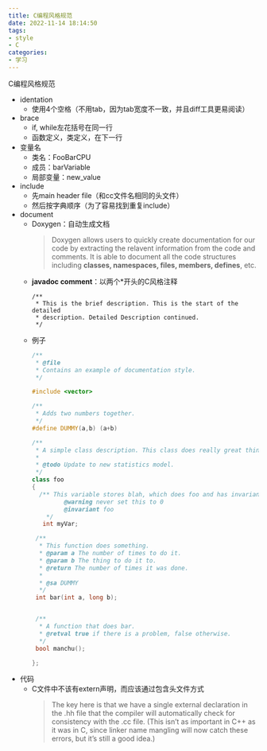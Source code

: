 ```yaml
---
title: C编程风格规范
date: 2022-11-14 18:14:50
tags:
- style
- C
categories:
- 学习
---
```


C编程风格规范
<!-- more -->


- identation
  - 使用4个空格（不用tab，因为tab宽度不一致，并且diff工具更易阅读）
- brace
  - if, while左花括号在同一行
  - 函数定义，类定义，在下一行
- 变量名
  - 类名：FooBarCPU
  - 成员：barVariable
  - 局部变量：new_value
- include
  - 先main header file（和cc文件名相同的头文件）
  - 然后按字典顺序（为了容易找到重复include）
- document
  - Doxygen：自动生成文档
    > Doxygen allows users to quickly create documentation for our code by extracting the relavent information from the code and comments. It is able to document all the code structures including **classes, namespaces, files, members, defines**, etc.
  - **javadoc comment**：以两个*开头的C风格注释
    ```
    /**
     * This is the brief description. This is the start of the detailed
     * description. Detailed Description continued.
     */
    ```
  - 例子
    ```c++
    /**
     * @file
     * Contains an example of documentation style.
     */
    
    #include <vector>
    
    /**
     * Adds two numbers together.
     */
    #define DUMMY(a,b) (a+b)
    
    /**
     * A simple class description. This class does really great things in detail.
     *
     * @todo Update to new statistics model.
     */
    class foo
    {
      /** This variable stores blah, which does foo and has invariants x,y,z
             @warning never set this to 0
             @invariant foo
        */
       int myVar;
    
     /**
      * This function does something.
      * @param a The number of times to do it.
      * @param b The thing to do it to.
      * @return The number of times it was done.
      *
      * @sa DUMMY
      */
     int bar(int a, long b);
    
    
     /**
      * A function that does bar.
      * @retval true if there is a problem, false otherwise.
      */
     bool manchu();
    
    };
    ```
- 代码
  - C文件中不该有extern声明，而应该通过包含头文件方式
    > The key here is that we have a single external declaration in the .hh file that the compiler will automatically check for consistency with the .cc file. (This isn’t as important in C++ as it was in C, since linker name mangling will now catch these errors, but it’s still a good idea.)
